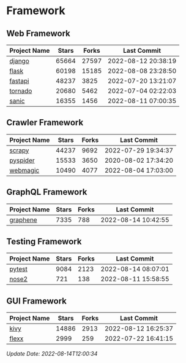 # Framework

## Web Framework
| Project Name | Stars | Forks | Last Commit |
| ------------ | ----- | ----- | ----------- |
| [django](https://github.com/django/django) | 65664 | 27597 | 2022-08-12 20:38:19 |
| [flask](https://github.com/pallets/flask) | 60198 | 15185 | 2022-08-08 23:28:50 |
| [fastapi](https://github.com/tiangolo/fastapi) | 48237 | 3825 | 2022-07-20 13:21:07 |
| [tornado](https://github.com/tornadoweb/tornado) | 20680 | 5462 | 2022-07-04 02:22:03 |
| [sanic](https://github.com/sanic-org/sanic) | 16355 | 1456 | 2022-08-11 07:00:35 |

## Crawler Framework
| Project Name | Stars | Forks | Last Commit |
| ------------ | ----- | ----- | ----------- |
| [scrapy](https://github.com/scrapy/scrapy) | 44237 | 9692 | 2022-07-29 19:34:37 |
| [pyspider](https://github.com/binux/pyspider) | 15533 | 3650 | 2020-08-02 17:34:20 |
| [webmagic](https://github.com/code4craft/webmagic) | 10490 | 4077 | 2022-08-04 17:03:00 |

## GraphQL Framework
| Project Name | Stars | Forks | Last Commit |
| ------------ | ----- | ----- | ----------- |
| [graphene](https://github.com/graphql-python/graphene) | 7335 | 788 | 2022-08-14 10:42:55 |

## Testing Framework
| Project Name | Stars | Forks | Last Commit |
| ------------ | ----- | ----- | ----------- |
| [pytest](https://github.com/pytest-dev/pytest) | 9084 | 2123 | 2022-08-14 08:07:01 |
| [nose2](https://github.com/nose-devs/nose2) | 721 | 138 | 2022-08-11 15:58:55 |

## GUI Framework
| Project Name | Stars | Forks | Last Commit |
| ------------ | ----- | ----- | ----------- |
| [kivy](https://github.com/kivy/kivy) | 14886 | 2913 | 2022-08-12 16:25:37 |
| [flexx](https://github.com/flexxui/flexx) | 2999 | 259 | 2022-07-22 16:41:15 |

*Update Date: 2022-08-14T12:00:34*